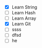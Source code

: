 - [x] Learn String
- [ ] Learn Hash
- [ ] Learn Array
- [x] Learn Git
- [ ] ssss
- [ ] dfsd
- [ ] he